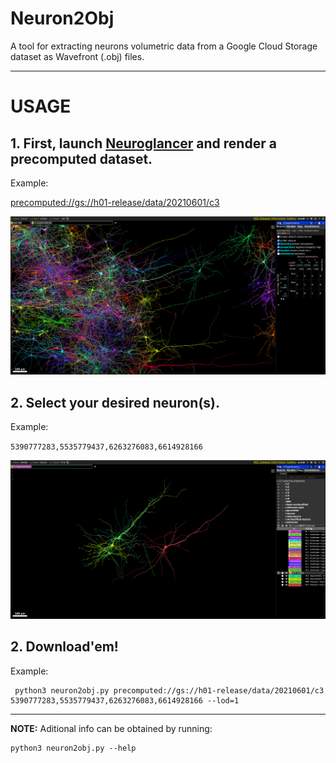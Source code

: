 # Neuron2Obj

A tool for extracting neurons volumetric data from a Google Cloud Storage dataset as Wavefront (.obj) files.

---

# USAGE

## 1. First, launch <a href="neuroglancer-demo.appspot.com/">Neuroglancer</a> and render a precomputed dataset.

Example:

<a href="http://h01-dot-neuroglancer-demo.appspot.com/#!gs://h01-release/assets/neuroglancer_states/20210729/library_state.json">precomputed://gs://h01-release/data/20210601/c3</a>

<img src="img/loading_a_dataset.png">

## 2. Select your desired neuron(s).

Example: 

`5390777283,5535779437,6263276083,6614928166`

<img src="img/selecting_some_neurons.png">

## 2. Download'em!

Example:

```shell
 python3 neuron2obj.py precomputed://gs://h01-release/data/20210601/c3 5390777283,5535779437,6263276083,6614928166 --lod=1
```

---

**NOTE:** Aditional info can be obtained by running:

```shell
python3 neuron2obj.py --help
```
